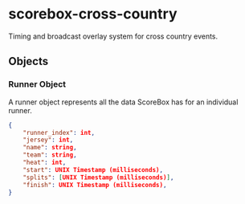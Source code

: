 # scorebox-cross-country
Timing and broadcast overlay system for cross country events.

## Objects

### Runner Object
A runner object represents all the data ScoreBox has for an individual runner.
```json
{
    "runner_index": int,
    "jersey": int,
    "name": string,
    "team": string,
    "heat": int,
    "start": UNIX Timestamp (milliseconds),
    "splits": [UNIX Timestamp (milliseconds)],
    "finish": UNIX Timestamp (milliseconds),
}
```
